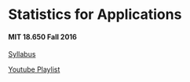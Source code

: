 # Statistics for Applications
#### MIT 18.650 Fall 2016


[Syllabus](https://ocw.mit.edu/courses/18-650-statistics-for-applications-fall-2016/pages/syllabus/)  

[Youtube Playlist](https://www.youtube.com/playlist?list=PLUl4u3cNGP60uVBMaoNERc6knT_MgPKS0)  


